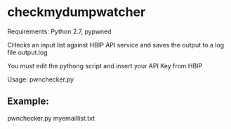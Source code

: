# checkmydumpwatcher
Requirements: Python 2.7, pypwned

CHecks an input list against HBIP API service and saves the output to a log file output.log

You must edit the pythong script and insert your API Key from HBIP

Usage: pwnchecker.py <inputfile>

## Example: 
pwnchecker.py myemaillist.txt
